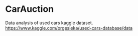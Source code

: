 # CarAuction
Data analysis of used cars kaggle dataset. https://www.kaggle.com/orgesleka/used-cars-database/data
